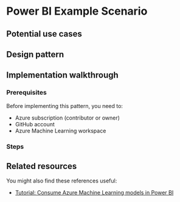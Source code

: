 # Power BI Example Scenario

## Potential use cases

## Design pattern

## Implementation walkthrough

### Prerequisites

Before implementing this pattern, you need to:

- Azure subscription (contributor or owner)
- GitHub account
- Azure Machine Learning workspace

### Steps

## Related resources

You might also find these references useful:

- [Tutorial: Consume Azure Machine Learning models in Power BI
](https://docs.microsoft.com/en-us/power-bi/connect-data/service-aml-integrate)
